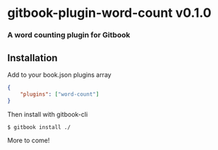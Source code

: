 # gitbook-plugin-word-count v0.1.0

### A word counting plugin for Gitbook

## Installation

Add to your book.json plugins array

```json
{
	"plugins": ["word-count"]
}
```

Then install with gitbook-cli

```sh
$ gitbook install ./
```

More to come!
